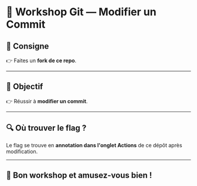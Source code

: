 # 📝 Workshop Git — Modifier un Commit

## 📌 Consigne

👉 Faites un **fork de ce repo**.

---

## 🎯 Objectif

👉 Réussir à **modifier un commit**.

---

## 🔍 Où trouver le flag ?

Le flag se trouve en **annotation dans l'onglet Actions** de ce dépôt après modification.

---

## 🚀 Bon workshop et amusez-vous bien !
